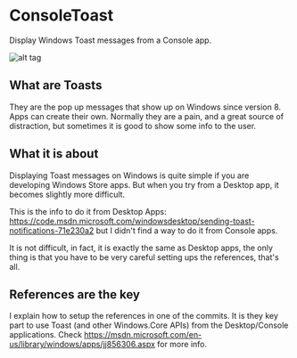 # ConsoleToast
Display Windows Toast messages from a Console app.

![alt tag](https://raw.githubusercontent.com/psantosl/ConsoleToast/master/img/consoletoast-animation.gif)

## What are Toasts
They are the pop up messages that show up on Windows since version 8. Apps can create their own. Normally they are a pain, and a great source of distraction, but sometimes it is good to show some info to the user.

## What it is about
Displaying Toast messages on Windows is quite simple if you are developing Windows Store apps. But when you try from a Desktop app, it becomes slightly more difficult.

This is the info to do it from Desktop Apps: https://code.msdn.microsoft.com/windowsdesktop/sending-toast-notifications-71e230a2 but I didn't find a way to do it from Console apps.

It is not difficult, in fact, it is exactly the same as Desktop apps, the only thing is that you have to be very careful setting ups the references, that's all.

## References are the key
I explain how to setup the references in one of the commits. It is they key part to use Toast (and other Windows.Core APIs) from the Desktop/Console applications. Check https://msdn.microsoft.com/en-us/library/windows/apps/jj856306.aspx for more info.



